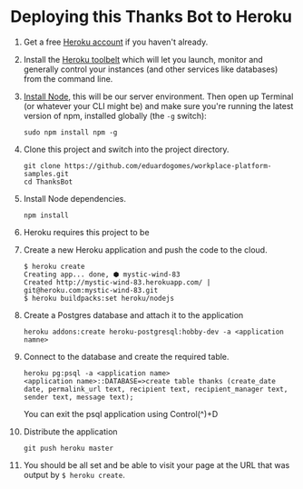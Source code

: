 # Deploying this Thanks Bot to Heroku


1. Get a free [Heroku account](https://signup.heroku.com/) if you haven't already.

2. Install the [Heroku toolbelt](https://toolbelt.heroku.com) which will let you launch, monitor and generally control your instances (and other services like databases) from the command line.

3. [Install Node](https://nodejs.org), this will be our server environment. Then open up Terminal (or whatever your CLI might be) and make sure you're running the latest version of npm, installed globally (the ```-g``` switch):

    ```
    sudo npm install npm -g
    ```

4. Clone this project and switch into the project directory.

    ```
    git clone https://github.com/eduardogomes/workplace-platform-samples.git
    cd ThanksBot
    ```

5. Install Node dependencies.

    ```
    npm install
    ```

6. Heroku requires this project to be 

6. Create a new Heroku application and push the code to the cloud.

    ```
    $ heroku create
    Creating app... done, ⬢ mystic-wind-83
    Created http://mystic-wind-83.herokuapp.com/ | git@heroku.com:mystic-wind-83.git
    $ heroku buildpacks:set heroku/nodejs
    ```  


7. Create a Postgres database and attach it to the application
    ```
    heroku addons:create heroku-postgresql:hobby-dev -a <application namne>
    ```

8. Connect to the database and create the required table.
    ```
    heroku pg:psql -a <application name>
    <application name>::DATABASE=>create table thanks (create_date date, permalink_url text, recipient text, recipient_manager text, sender text, message text);
    ```
    You can exit the psql application using Control(^)+D

8. Distribute the application 
    ```
    git push heroku master
    ```
 
7. You should be all set and be able to visit your page at the URL that was output by ```$ heroku create```.
